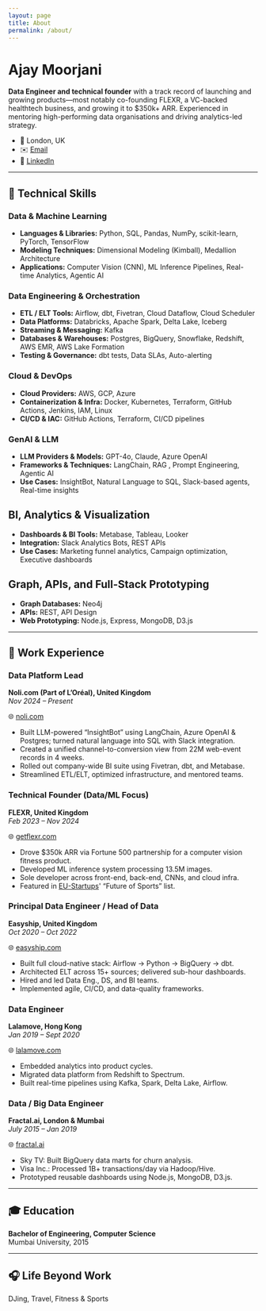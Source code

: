```yaml
---
layout: page
title: About
permalink: /about/
---
```


# Ajay Moorjani

**Data Engineer and technical founder** with a track record of launching and growing products—most notably co-founding FLEXR, a VC-backed healthtech business, and growing it to $350k+ ARR. Experienced in mentoring high-performing data organisations and driving analytics-led strategy.

- 📍 London, UK
- ✉️ [Email](mailto:moorjaniajay@gmail.com)
- 🔗 [LinkedIn](https://linkedin.com/in/moorjaniajay)

---

## 🧠 Technical Skills

### Data & Machine Learning

- **Languages & Libraries:** Python, SQL, Pandas, NumPy, scikit-learn, PyTorch, TensorFlow
- **Modeling Techniques:** Dimensional Modeling (Kimball), Medallion Architecture
- **Applications:** Computer Vision (CNN), ML Inference Pipelines, Real-time Analytics, Agentic AI

### Data Engineering & Orchestration

- **ETL / ELT Tools:** Airflow, dbt, Fivetran, Cloud Dataflow, Cloud Scheduler
- **Data Platforms:** Databricks, Apache Spark, Delta Lake, Iceberg
- **Streaming & Messaging:** Kafka
- **Databases & Warehouses:** Postgres, BigQuery, Snowflake, Redshift, AWS EMR, AWS Lake Formation
- **Testing & Governance:** dbt tests, Data SLAs, Auto-alerting

### Cloud & DevOps

- **Cloud Providers:** AWS, GCP, Azure
- **Containerization & Infra:** Docker, Kubernetes, Terraform, GitHub Actions, Jenkins, IAM, Linux
- **CI/CD & IAC:** GitHub Actions, Terraform, CI/CD pipelines

### GenAI & LLM

- **LLM Providers & Models:** GPT-4o, Claude, Azure OpenAI
- **Frameworks & Techniques:** LangChain, RAG , Prompt Engineering, Agentic AI
- **Use Cases:** InsightBot, Natural Language to SQL, Slack-based agents, Real-time insights

## BI, Analytics & Visualization

- **Dashboards & BI Tools:** Metabase, Tableau, Looker
- **Integration:** Slack Analytics Bots, REST APIs
- **Use Cases:** Marketing funnel analytics, Campaign optimization, Executive dashboards

## Graph, APIs, and Full-Stack Prototyping

- **Graph Databases:** Neo4j
- **APIs:** REST, API Design
- **Web Prototyping:** Node.js, Express, MongoDB, D3.js

---

## 💼 Work Experience

### **Data Platform Lead**

**Noli.com (Part of L’Oréal), United Kingdom**  
_Nov 2024 – Present_

🌐 [noli.com](https://www.noli.com)

- Built LLM-powered “InsightBot” using LangChain, Azure OpenAI & Postgres; turned natural language into SQL with Slack integration.
- Created a unified channel-to-conversion view from 22M web-event records in 4 weeks.
- Rolled out company-wide BI suite using Fivetran, dbt, and Metabase.
- Streamlined ETL/ELT, optimized infrastructure, and mentored teams.

### **Technical Founder (Data/ML Focus)**

**FLEXR, United Kingdom**  
_Feb 2023 – Nov 2024_

🌐 [getflexr.com](https://www.getflexr.com)

- Drove $350k ARR via Fortune 500 partnership for a computer vision fitness product.
- Developed ML inference system processing 13.5M images.
- Sole developer across front-end, back-end, CNNs, and cloud infra.
- Featured in [EU-Startups](https://www.eu-startups.com/2023/09/from-fields-to-algorithms-10-european-startups-shaping-the-future-of-sports/)' “Future of Sports” list.

### **Principal Data Engineer / Head of Data**

**Easyship, United Kingdom**  
_Oct 2020 – Oct 2022_

🌐 [easyship.com](http://www.easyship.com)

- Built full cloud-native stack: Airflow → Python → BigQuery → dbt.
- Architected ELT across 15+ sources; delivered sub-hour dashboards.
- Hired and led Data Eng., DS, and BI teams.
- Implemented agile, CI/CD, and data-quality frameworks.

### **Data Engineer**

**Lalamove, Hong Kong**  
_Jan 2019 – Sept 2020_

🌐 [lalamove.com](https://www.lalamove.com/en-hk/)

- Embedded analytics into product cycles.
- Migrated data platform from Redshift to Spectrum.
- Built real-time pipelines using Kafka, Spark, Delta Lake, Airflow.

### **Data / Big Data Engineer**

**Fractal.ai, London & Mumbai**  
_July 2015 – Jan 2019_

🌐 [fractal.ai](https://fractal.ai/)

- Sky TV: Built BigQuery data marts for churn analysis.
- Visa Inc.: Processed 1B+ transactions/day via Hadoop/Hive.
- Prototyped reusable dashboards using Node.js, MongoDB, D3.js.

---

## 🎓 Education

**Bachelor of Engineering, Computer Science**  
Mumbai University, 2015

---

## 🎧 Life Beyond Work

DJing, Travel, Fitness & Sports
